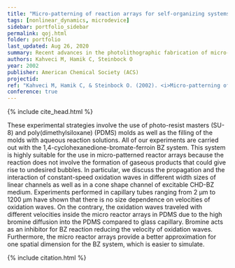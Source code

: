```yaml
---
title: "Micro-patterning of reaction arrays for self-organizing systems"
tags: [nonlinear_dynamics, microdevice]
sidebar: portfolio_sidebar
permalink: qoj.html
folder: portfolio
last_updated: Aug 26, 2020
summary: Recent advances in the photolithographic fabrication of micro-patterned elastomers open intriguing possibilities for the study of chemical self-organization in spatially structured reaction systems and coupled reactor arrays. Here, we present several procedures for the preparation of micro-patterned matrices for the Belousov-Zhabotinsky (BZ) reaction and discuss their relative merits and limitations. 
authors: Kahveci M, Hamik C, Steinbock O
year: 2002
publisher: American Chemical Society (ACS)
projectid:
ref: "Kahveci M, Hamik C, & Steinbock O. (2002). <i>Micro-patterning of reaction arrays for self-organizing systems</i>. Paper presented at the American Chemical Society (ACS), 223(393-PHYS), Part 2 (Poster). Orlando, USA. April 7 - 11, 2002."
conference: true
---
```


{% include cite_head.html %}

These experimental strategies involve the use of photo-resist masters (SU-8) and poly(dimethylsiloxane) (PDMS) molds as well as the filling of the molds with aqueous reaction solutions. All of our experiments are carried out with the 1,4-cyclohexanedione-bromate-ferroin BZ system. This system is highly suitable for the use in micro-patterned reactor arrays because the reaction does not involve the formation of gaseous products that could give rise to undesired bubbles. In particular, we discuss the propagation and the interaction of constant-speed oxidation waves in different width sizes of linear channels as well as in a cone shape channel of excitable CHD-BZ medium. Experiments performed in capillary tubes ranging from 2 μm to 1200 μm have shown that there is no size dependence on velocities of oxidation waves. On the contrary, the oxidation waves traveled with different velocities inside the micro reactor arrays in PDMS due to the high bromine diffusion into the PDMS compared to glass capillary. Bromine acts as an inhibitor for BZ reaction reducing the velocity of oxidation waves. Furthermore, the micro reactor arrays provide a better approximation for one spatial dimension for the BZ system, which is easier to simulate.

{% include citation.html %}
